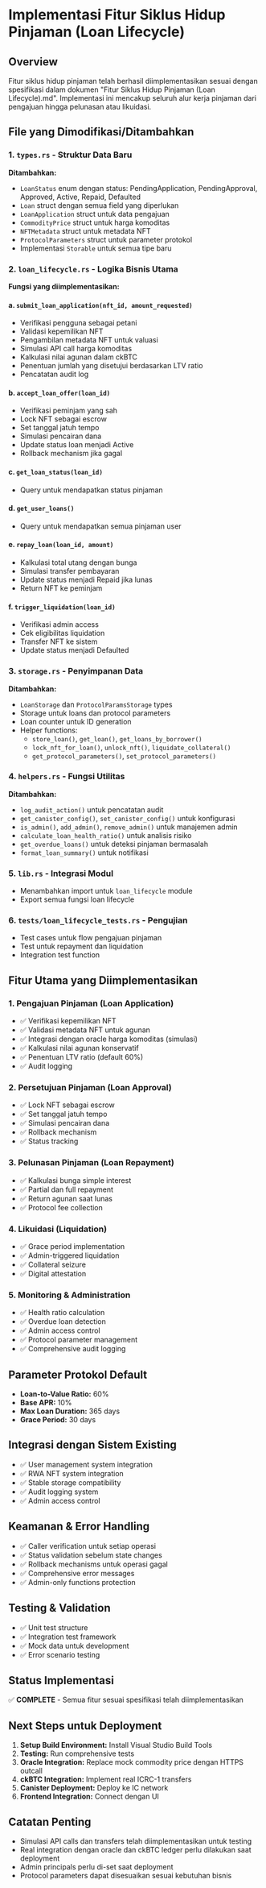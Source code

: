 # Implementasi Fitur Siklus Hidup Pinjaman (Loan Lifecycle)

## Overview
Fitur siklus hidup pinjaman telah berhasil diimplementasikan sesuai dengan spesifikasi dalam dokumen "Fitur Siklus Hidup Pinjaman (Loan Lifecycle).md". Implementasi ini mencakup seluruh alur kerja pinjaman dari pengajuan hingga pelunasan atau likuidasi.

## File yang Dimodifikasi/Ditambahkan

### 1. `types.rs` - Struktur Data Baru
**Ditambahkan:**
- `LoanStatus` enum dengan status: PendingApplication, PendingApproval, Approved, Active, Repaid, Defaulted
- `Loan` struct dengan semua field yang diperlukan
- `LoanApplication` struct untuk data pengajuan
- `CommodityPrice` struct untuk harga komoditas
- `NFTMetadata` struct untuk metadata NFT
- `ProtocolParameters` struct untuk parameter protokol
- Implementasi `Storable` untuk semua tipe baru

### 2. `loan_lifecycle.rs` - Logika Bisnis Utama
**Fungsi yang diimplementasikan:**

#### a. `submit_loan_application(nft_id, amount_requested)`
- Verifikasi pengguna sebagai petani
- Validasi kepemilikan NFT
- Pengambilan metadata NFT untuk valuasi
- Simulasi API call harga komoditas
- Kalkulasi nilai agunan dalam ckBTC
- Penentuan jumlah yang disetujui berdasarkan LTV ratio
- Pencatatan audit log

#### b. `accept_loan_offer(loan_id)`
- Verifikasi peminjam yang sah
- Lock NFT sebagai escrow
- Set tanggal jatuh tempo
- Simulasi pencairan dana
- Update status loan menjadi Active
- Rollback mechanism jika gagal

#### c. `get_loan_status(loan_id)`
- Query untuk mendapatkan status pinjaman

#### d. `get_user_loans()`
- Query untuk mendapatkan semua pinjaman user

#### e. `repay_loan(loan_id, amount)`
- Kalkulasi total utang dengan bunga
- Simulasi transfer pembayaran
- Update status menjadi Repaid jika lunas
- Return NFT ke peminjam

#### f. `trigger_liquidation(loan_id)`
- Verifikasi admin access
- Cek eligibilitas liquidation
- Transfer NFT ke sistem
- Update status menjadi Defaulted

### 3. `storage.rs` - Penyimpanan Data
**Ditambahkan:**
- `LoanStorage` dan `ProtocolParamsStorage` types
- Storage untuk loans dan protocol parameters
- Loan counter untuk ID generation
- Helper functions:
  - `store_loan()`, `get_loan()`, `get_loans_by_borrower()`
  - `lock_nft_for_loan()`, `unlock_nft()`, `liquidate_collateral()`
  - `get_protocol_parameters()`, `set_protocol_parameters()`

### 4. `helpers.rs` - Fungsi Utilitas
**Ditambahkan:**
- `log_audit_action()` untuk pencatatan audit
- `get_canister_config()`, `set_canister_config()` untuk konfigurasi
- `is_admin()`, `add_admin()`, `remove_admin()` untuk manajemen admin
- `calculate_loan_health_ratio()` untuk analisis risiko
- `get_overdue_loans()` untuk deteksi pinjaman bermasalah
- `format_loan_summary()` untuk notifikasi

### 5. `lib.rs` - Integrasi Modul
- Menambahkan import untuk `loan_lifecycle` module
- Export semua fungsi loan lifecycle

### 6. `tests/loan_lifecycle_tests.rs` - Pengujian
- Test cases untuk flow pengajuan pinjaman
- Test untuk repayment dan liquidation
- Integration test function

## Fitur Utama yang Diimplementasikan

### 1. Pengajuan Pinjaman (Loan Application)
- ✅ Verifikasi kepemilikan NFT
- ✅ Validasi metadata NFT untuk agunan
- ✅ Integrasi dengan oracle harga komoditas (simulasi)
- ✅ Kalkulasi nilai agunan konservatif
- ✅ Penentuan LTV ratio (default 60%)
- ✅ Audit logging

### 2. Persetujuan Pinjaman (Loan Approval)
- ✅ Lock NFT sebagai escrow
- ✅ Set tanggal jatuh tempo
- ✅ Simulasi pencairan dana
- ✅ Rollback mechanism
- ✅ Status tracking

### 3. Pelunasan Pinjaman (Loan Repayment)
- ✅ Kalkulasi bunga simple interest
- ✅ Partial dan full repayment
- ✅ Return agunan saat lunas
- ✅ Protocol fee collection

### 4. Likuidasi (Liquidation)
- ✅ Grace period implementation
- ✅ Admin-triggered liquidation
- ✅ Collateral seizure
- ✅ Digital attestation

### 5. Monitoring & Administration
- ✅ Health ratio calculation
- ✅ Overdue loan detection
- ✅ Admin access control
- ✅ Protocol parameter management
- ✅ Comprehensive audit logging

## Parameter Protokol Default
- **Loan-to-Value Ratio:** 60%
- **Base APR:** 10%
- **Max Loan Duration:** 365 days
- **Grace Period:** 30 days

## Integrasi dengan Sistem Existing
- ✅ User management system integration
- ✅ RWA NFT system integration
- ✅ Stable storage compatibility
- ✅ Audit logging system
- ✅ Admin access control

## Keamanan & Error Handling
- ✅ Caller verification untuk setiap operasi
- ✅ Status validation sebelum state changes
- ✅ Rollback mechanisms untuk operasi gagal
- ✅ Comprehensive error messages
- ✅ Admin-only functions protection

## Testing & Validation
- ✅ Unit test structure
- ✅ Integration test framework
- ✅ Mock data untuk development
- ✅ Error scenario testing

## Status Implementasi
✅ **COMPLETE** - Semua fitur sesuai spesifikasi telah diimplementasikan

## Next Steps untuk Deployment
1. **Setup Build Environment:** Install Visual Studio Build Tools
2. **Testing:** Run comprehensive tests
3. **Oracle Integration:** Replace mock commodity price dengan HTTPS outcall
4. **ckBTC Integration:** Implement real ICRC-1 transfers
5. **Canister Deployment:** Deploy ke IC network
6. **Frontend Integration:** Connect dengan UI

## Catatan Penting
- Simulasi API calls dan transfers telah diimplementasikan untuk testing
- Real integration dengan oracle dan ckBTC ledger perlu dilakukan saat deployment
- Admin principals perlu di-set saat deployment
- Protocol parameters dapat disesuaikan sesuai kebutuhan bisnis

